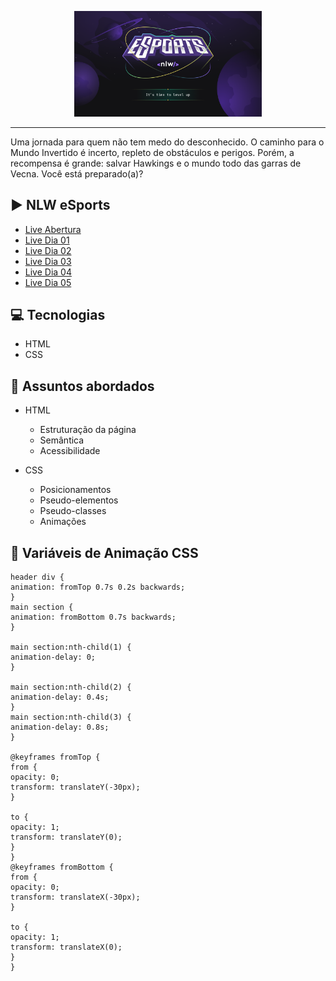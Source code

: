<p align="center">
    <img width="300" src="./image/eSports.png">
</p>

---

Uma jornada para quem não tem medo do desconhecido. O caminho para o Mundo Invertido é incerto, repleto de obstáculos e perigos. Porém, a recompensa é grande: salvar Hawkings e o mundo todo das garras de Vecna. Você está preparado(a)?

## ▶️ NLW eSports

- [Live Abertura](https://app.rocketseat.com.br/event/nlw-09/explorer/abertura)
- [Live Dia 01](https://app.rocketseat.com.br/event/nlw-09/explorer/aula-1)
- [Live Dia 02](https://app.rocketseat.com.br/event/nlw-09/explorer/aula-2)
- [Live Dia 03](https://app.rocketseat.com.br/event/nlw-09/explorer/aula-3)
- [Live Dia 04](https://app.rocketseat.com.br/event/nlw-09/explorer/aula-4)
- [Live Dia 05](https://app.rocketseat.com.br/event/nlw-09/explorer/aula-5)

## 💻 Tecnologias

- HTML
- CSS

## 💬 Assuntos abordados

- HTML

  - Estruturação da página
  - Semântica
  - Acessibilidade

- CSS
  - Posicionamentos
  - Pseudo-elementos
  - Pseudo-classes
  - Animações

## 🎨 Variáveis de Animação CSS

```/**Animation**/
header div {
animation: fromTop 0.7s 0.2s backwards;
}
main section {
animation: fromBottom 0.7s backwards;
}

main section:nth-child(1) {
animation-delay: 0;
}

main section:nth-child(2) {
animation-delay: 0.4s;
}
main section:nth-child(3) {
animation-delay: 0.8s;
}

@keyframes fromTop {
from {
opacity: 0;
transform: translateY(-30px);
}

to {
opacity: 1;
transform: translateY(0);
}
}
@keyframes fromBottom {
from {
opacity: 0;
transform: translateX(-30px);
}

to {
opacity: 1;
transform: translateX(0);
}
}
```
